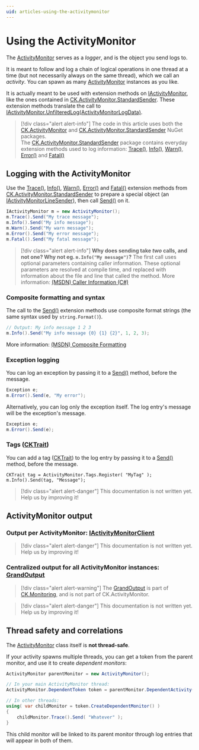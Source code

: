 ```yaml
---
uid: articles-using-the-activitymonitor
---
```

Using the ActivityMonitor
=========================

The [ActivityMonitor](xref:CK.Core.ActivityMonitor "CK.Core.ActivityMonitor") serves as a *logger*, and is the object you send logs to.

It is meant to follow and log a chain of logical operations in one thread at a time (but not necessarily always on the same thread), 
which we call an *activity*. 
You can spawn as many [ActivityMonitor](xref:CK.Core.ActivityMonitor "CK.Core.ActivityMonitor") instances as you like.

It is actually meant to be used with extension methods on [IActivityMonitor](xref:CK.Core.IActivityMonitor "CK.Core.ActivityMonitor"), like the ones contained in [CK.ActivityMonitor.StandardSender](xref:articles-ck-activitymonitor-standardsender). These extension methods translate the call to [IActivityMonitor.UnfilteredLog(ActivityMonitorLogData)](xref:CK.Core.IActivityMonitor.UnfilteredLog(CK.Core.ActivityMonitorLogData)).


> [!div class="alert alert-info"]
> The code in this article uses both the [CK.ActivityMonitor](https://www.nuget.org/packages/CK.ActivityMonitor/) and  [CK.ActivityMonitor.StandardSender](https://www.nuget.org/packages/CK.ActivityMonitor.StandardSender/) NuGet packages.<br/>The [CK.ActivityMonitor.StandardSender](https://www.nuget.org/packages/CK.ActivityMonitor.StandardSender/) package contains everyday extension methods used to log information: [Trace()](xref:CK.Core.ActivityMonitorSenderExtension.Trace(CK.Core.IActivityMonitor,System.Int32,System.String)), [Info()](xref:CK.Core.ActivityMonitorSenderExtension.Info(CK.Core.IActivityMonitor,System.Int32,System.String)), [Warn()](xref:CK.Core.ActivityMonitorSenderExtension.Warn(CK.Core.IActivityMonitor,System.Int32,System.String)), [Error()](xref:CK.Core.ActivityMonitorSenderExtension.Error(CK.Core.IActivityMonitor,System.Int32,System.String)) and [Fatal()](xref:CK.Core.ActivityMonitorSenderExtension.Fatal(CK.Core.IActivityMonitor,System.Int32,System.String))

Logging with the ActivityMonitor
--------------------------------

Use the [Trace()](xref:CK.Core.ActivityMonitorSenderExtension.Trace(CK.Core.IActivityMonitor,System.Int32,System.String)), [Info()](xref:CK.Core.ActivityMonitorSenderExtension.Info(CK.Core.IActivityMonitor,System.Int32,System.String)), [Warn()](xref:CK.Core.ActivityMonitorSenderExtension.Warn(CK.Core.IActivityMonitor,System.Int32,System.String)), [Error()](xref:CK.Core.ActivityMonitorSenderExtension.Error(CK.Core.IActivityMonitor,System.Int32,System.String)) and [Fatal()](xref:CK.Core.ActivityMonitorSenderExtension.Fatal(CK.Core.IActivityMonitor,System.Int32,System.String)) extension methods from [CK.ActivityMonitor.StandardSender](xref:articles-ck-activitymonitor-standardsender) to prepare a special object (an [IActivityMonitorLineSender](xref:CK.Core.IActivityMonitorLineSender)), then call [Send()](xref:CK.Core.ActivityMonitorSendExtension.Send(CK.Core.IActivityMonitorGroupSender,System.String)) on it.

```csharp
IActivityMonitor m = new ActivityMonitor();
m.Trace().Send("My trace message");
m.Info().Send("My info message");
m.Warn().Send("My warn message");
m.Error().Send("My error message");
m.Fatal().Send("My fatal message");
```

> [!div class="alert alert-info"]
> **Why does sending take *two* calls, and not one? Why not eg. `m.Info("My message")`?**
> The first call uses optional parameters containing caller information. These optional parameters are resolved at compile time, and replaced with information about the file and line that called the method. More information: [(MSDN) Caller Information (C#)](https://msdn.microsoft.com/en-us/library/mt653988.aspx)

### Composite formatting and syntax

The call to the [Send()](xref:CK.Core.ActivityMonitorSendExtension.Send(CK.Core.IActivityMonitorGroupSender,System.String)) extension methods use composite format strings (the same syntax used by `string.Format()`).

```csharp
// Output: My info message 1 2 3
m.Info().Send("My info message {0} {1} {2}", 1, 2, 3);
```

More information: [(MSDN) Composite Formatting](https://msdn.microsoft.com/en-us/library/txafckwd(v=vs.110).aspx)

### Exception logging

You can log an exception by passing it to a [Send()](xref:CK.Core.ActivityMonitorSendExtension.Send(CK.Core.IActivityMonitorGroupSender,System.String)) method, before the message.

```csharp
Exception e;
m.Error().Send(e, "My error");
```

Alternatively, you can log only the exception itself. The log entry's message will be the exception's message.

```csharp
Exception e;
m.Error().Send(e);
```

### Tags ([CKTrait](xref:CK.Core.CKTrait))

You can add a tag ([CKTrait](xref:CK.Core.CKTrait)) to the log entry by passing it to a [Send()](xref:CK.Core.ActivityMonitorSendExtension.Send(CK.Core.IActivityMonitorGroupSender,System.String)) method, before the message.

```
CKTrait tag = ActivityMonitor.Tags.Register( "MyTag" );
m.Info().Send(tag, "Message");
```

> [!div class="alert alert-danger"]
> This documentation is not written yet. Help us by improving it!

ActivityMonitor output
----------------------

### Output per ActivityMonitor: [IActivityMonitorClient](xref:CK.Core.IActivityMonitorClient)

> [!div class="alert alert-danger"]
> This documentation is not written yet. Help us by improving it!

### Centralized output for all ActivityMonitor instances: [GrandOutput](xref:CK.Monitoring.GrandOutput)

> [!div class="alert alert-warning"]
> The [GrandOutput](xref:CK.Monitoring.GrandOutput) is part of [CK.Monitoring](xref:articles-ck-monitoring), and is not part of CK.ActivityMonitor.

> [!div class="alert alert-danger"]
> This documentation is not written yet. Help us by improving it!


Thread safety and correlations
-------------

The [ActivityMonitor](xref:CK.Core.ActivityMonitor "CK.Core.ActivityMonitor") class itself is **not thread-safe**.

If your activity spawns multiple threads, you can get a token from the parent monitor, and use it to create *dependent monitors*: 

```csharp
ActivityMonitor parentMonitor = new ActivityMonitor();

// In your main ActivityMonitor thread:
ActivityMonitor.DependentToken token = parentMonitor.DependentActivity().CreateToken();

// In other threads:
using( var childMonitor = token.CreateDependentMonitor() )
{
    childMonitor.Trace().Send( "Whatever" );
}
```

This child monitor will be linked to its parent monitor through log entries that will appear in both of them.